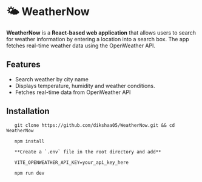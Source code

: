# 🌤 WeatherNow

**WeatherNow** is a **React-based web application** that allows users to search for weather information by entering a location into a search box. The app fetches real-time weather data using the OpenWeather API.

## Features
- Search weather by city name
- Displays temperature, humidity and weather conditions.
- Fetches real-time data from OpenWeather API

## Installation
```
   git clone https://github.com/dikshaa05/WeatherNow.git && cd WeatherNow
```
```
   npm install
```
```
   **Create a `.env` file in the root directory and add**
```
```
   VITE_OPENWEATHER_API_KEY=your_api_key_here
```
```
   npm run dev
```
